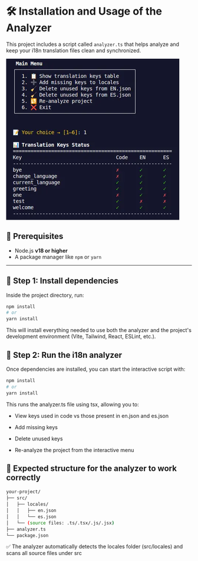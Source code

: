 # 🛠️ Installation and Usage of the Analyzer

This project includes a script called `analyzer.ts` that helps analyze and keep your i18n translation files clean and synchronized.

![Analyzer Preview](src/assets/readme.webp)

## 📌 Prerequisites

- Node.js **v18 or higher**
- A package manager like `npm` or `yarn`

---

## 🔧 Step 1: Install dependencies

Inside the project directory, run:

```bash
npm install
# or
yarn install
```

This will install everything needed to use both the analyzer and the project's development environment (Vite, Tailwind, React, ESLint, etc.).

## 📌 Step 2: Run the i18n analyzer

Once dependencies are installed, you can start the interactive script with:

```bash
npm install
# or
yarn install
```

This runs the analyzer.ts file using tsx, allowing you to:

- View keys used in code vs those present in en.json and es.json

- Add missing keys

- Delete unused keys

- Re-analyze the project from the interactive menu

## 📁 Expected structure for the analyzer to work correctly

```bash
your-project/
├── src/
│   ├── locales/
│   │   ├── en.json
│   │   └── es.json
│   └── (source files: .ts/.tsx/.js/.jsx)
├── analyzer.ts
└── package.json

```

✅ The analyzer automatically detects the locales folder (src/locales) and scans all source files under src
